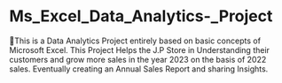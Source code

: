 # Ms_Excel_Data_Analytics-_Project
This is a Data Analytics Project entirely based on basic concepts of Microsoft Excel. This Project Helps the J.P Store in Understanding their customers and grow more sales in the year 2023 on the basis of 2022 sales. Eventually creating  an Annual Sales Report and sharing Insights.
